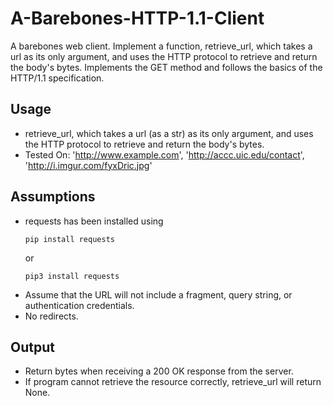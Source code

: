 # A-Barebones-HTTP-1.1-Client
A barebones web client. Implement a function, retrieve_url, which takes a url as its only argument, and uses the HTTP protocol to retrieve and return the body's bytes.
Implements the GET method and follows the basics of the HTTP/1.1 specification.

## Usage
+ retrieve_url, which takes a url (as a str) as its only argument, and uses the HTTP protocol to retrieve and return the body's bytes.
+ Tested On: 'http://www.example.com',
    'http://accc.uic.edu/contact',
    'http://i.imgur.com/fyxDric.jpg'

## Assumptions
+ requests has been installed using
  ```
  pip install requests
  ```
  or
  ```
  pip3 install requests
  ```
+ Assume that the URL will not include a fragment, query string, or authentication credentials.
+ No redirects.

## Output
+ Return bytes when receiving a 200 OK response from the server.
+ If program cannot retrieve the resource correctly, retrieve_url will return None.
